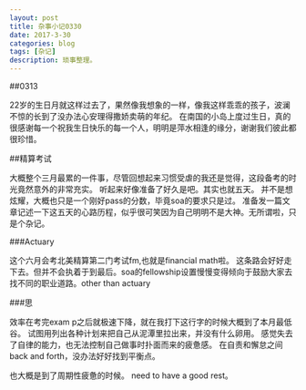 ```yaml
---
layout: post
title: 杂事小记0330
date: 2017-3-30
categories: blog
tags: [杂记]
description: 琐事整理。
---
```


##0313

22岁的生日月就这样过去了，果然像我想象的一样，像我这样乖乖的孩子，波澜不惊的长到了没办法心安理得撒娇卖萌的年纪。
在南国的小岛上度过生日，真的很感谢每一个祝我生日快乐的每一个人，明明是萍水相逢的缘分，谢谢我们彼此都很珍惜。

##精算考试

大概整个三月最累的一件事，尽管回想起来习惯受虐的我还是觉得，这段备考的时光竟然意外的非常充实。
听起来好像准备了好久是吧。其实也就五天。
并不是想炫耀，大概也只是一个刚好pass的分数，毕竟soa的要求只是过。
准备发一篇文章记述一下这五天的心路历程，似乎很可笑因为自己明明不是大神。无所谓啦，只是个杂记。

###Actuary

这个六月会考北美精算第二门考试fm,也就是financial math啦。
这条路会好好走下去。但并不会执着于到最后。soa的fellowship设置慢慢变得倾向于鼓励大家去找不同的职业道路。other than actuary 


###思

效率在考完exam p之后就极速下降，就在我打下这行字的时候大概到了本月最低谷。
试图用列出各种计划来把自己从泥潭里拉出来，并没有什么卵用。
感觉失去了自律的能力，也无法控制自己做事时扑面而来的疲惫感。
在自责和懈怠之间back and forth，没办法好好找到平衡点。

也大概是到了周期性疲惫的时候。
need to have a good rest。












